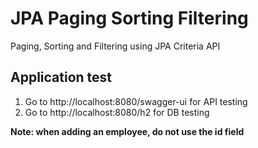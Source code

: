 # JPA Paging Sorting Filtering
Paging, Sorting and Filtering using JPA Criteria API

## Application test
1. Go to http://localhost:8080/swagger-ui for API testing
3. Go to http://localhost:8080/h2 for DB testing 

**Note: when adding an employee, do not use the id field**
